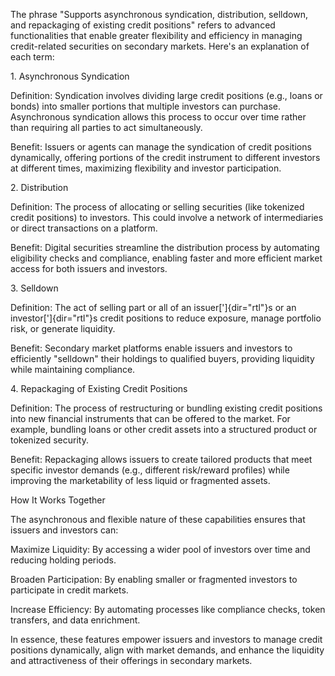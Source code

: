 The phrase \"Supports asynchronous syndication, distribution, selldown,
and repackaging of existing credit positions\" refers to advanced
functionalities that enable greater flexibility and efficiency in
managing credit-related securities on secondary markets. Here\'s an
explanation of each term:

1\. Asynchronous Syndication

Definition: Syndication involves dividing large credit positions (e.g.,
loans or bonds) into smaller portions that multiple investors can
purchase. Asynchronous syndication allows this process to occur over
time rather than requiring all parties to act simultaneously.

Benefit: Issuers or agents can manage the syndication of credit
positions dynamically, offering portions of the credit instrument to
different investors at different times, maximizing flexibility and
investor participation.

2\. Distribution

Definition: The process of allocating or selling securities (like
tokenized credit positions) to investors. This could involve a network
of intermediaries or direct transactions on a platform.

Benefit: Digital securities streamline the distribution process by
automating eligibility checks and compliance, enabling faster and more
efficient market access for both issuers and investors.

3\. Selldown

Definition: The act of selling part or all of an issuer[']{dir="rtl"}s
or an investor[']{dir="rtl"}s credit positions to reduce exposure,
manage portfolio risk, or generate liquidity.

Benefit: Secondary market platforms enable issuers and investors to
efficiently \"selldown\" their holdings to qualified buyers, providing
liquidity while maintaining compliance.

4\. Repackaging of Existing Credit Positions

Definition: The process of restructuring or bundling existing credit
positions into new financial instruments that can be offered to the
market. For example, bundling loans or other credit assets into a
structured product or tokenized security.

Benefit: Repackaging allows issuers to create tailored products that
meet specific investor demands (e.g., different risk/reward profiles)
while improving the marketability of less liquid or fragmented assets.

How It Works Together

The asynchronous and flexible nature of these capabilities ensures that
issuers and investors can:

Maximize Liquidity: By accessing a wider pool of investors over time and
reducing holding periods.

Broaden Participation: By enabling smaller or fragmented investors to
participate in credit markets.

Increase Efficiency: By automating processes like compliance checks,
token transfers, and data enrichment.

In essence, these features empower issuers and investors to manage
credit positions dynamically, align with market demands, and enhance the
liquidity and attractiveness of their offerings in secondary markets.

